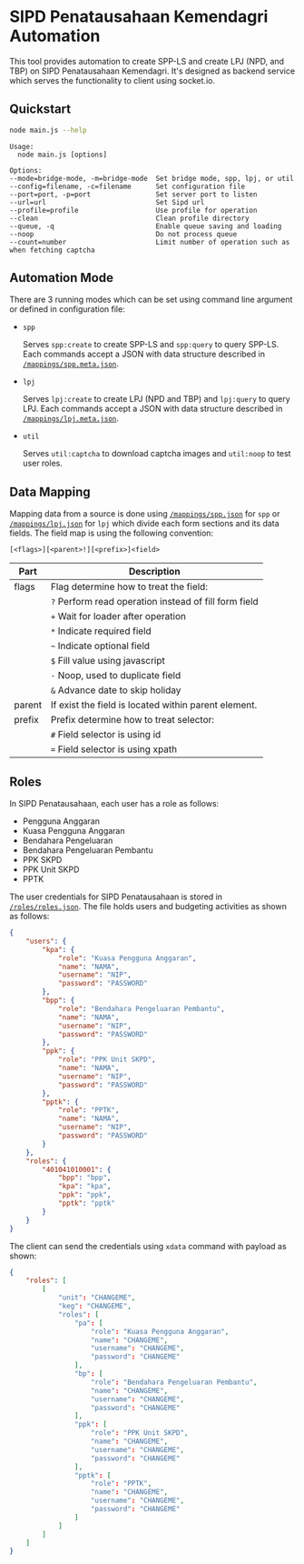 # SIPD Penatausahaan Kemendagri Automation

This tool provides automation to create SPP-LS and create LPJ (NPD, and TBP) on SIPD Penatausahaan Kemendagri.
It's designed as backend service which serves the functionality to client using socket.io.

## Quickstart

```sh
node main.js --help  
```

```
Usage:
  node main.js [options]

Options:
--mode=bridge-mode, -m=bridge-mode  Set bridge mode, spp, lpj, or util
--config=filename, -c=filename      Set configuration file
--port=port, -p=port                Set server port to listen
--url=url                           Set Sipd url
--profile=profile                   Use profile for operation
--clean                             Clean profile directory
--queue, -q                         Enable queue saving and loading
--noop                              Do not process queue
--count=number                      Limit number of operation such as when fetching captcha

```

## Automation Mode

There are 3 running modes which can be set using command line argument or defined in configuration file:

* `spp`

  Serves `spp:create` to create SPP-LS and `spp:query` to query SPP-LS. Each commands accept a JSON with data
  structure described in [`/mappings/spp.meta.json`](/mappings/spp.meta.json).

* `lpj`

  Serves `lpj:create` to create LPJ (NPD and TBP) and `lpj:query` to query LPJ. Each commands accept a JSON
  with data structure described in [`/mappings/lpj.meta.json`](/mappings/lpj.meta.json).

* `util`

  Serves `util:captcha` to download captcha images and `util:noop` to test user roles.

## Data Mapping

Mapping data from a source is done using [`/mappings/spp.json`](/mappings/spp.json) for `spp` or
[`/mappings/lpj.json`](/mappings/lpj.json) for `lpj` which divide each form sections and its data fields.
The field map is using the following convention:

```
[<flags>][<parent>!][<prefix>]<field>
```

| Part     | Description                                              |
| -------- | -------------------------------------------------------- |
| flags    | Flag determine how to treat the field:                   |
|          | `?`   Perform read operation instead of fill form field  |
|          | `+`   Wait for loader after operation                    |
|          | `*`   Indicate required field                            |
|          | `~`   Indicate optional field                            |
|          | `$`   Fill value using javascript                        |
|          | `-`   Noop, used to duplicate field                      |
|          | `&`   Advance date to skip holiday                       |
| parent   | If exist the field is located within parent element.     |
| prefix   | Prefix determine how to treat selector:                  |
|          | `#`   Field selector is using id                         |
|          | `=`   Field selector is using xpath                      |

## Roles

In SIPD Penatausahaan, each user has a role as follows:

* Pengguna Anggaran
* Kuasa Pengguna Anggaran
* Bendahara Pengeluaran
* Bendahara Pengeluaran Pembantu
* PPK SKPD
* PPK Unit SKPD
* PPTK

The user credentials for SIPD Penatausahaan is stored in [`/roles/roles.json`](/roles/roles.json).
The file holds users and budgeting activities as shown as follows:

```json
{
    "users": {
        "kpa": {
            "role": "Kuasa Pengguna Anggaran",
            "name": "NAMA",
            "username": "NIP",
            "password": "PASSWORD"
        },
        "bpp": {
            "role": "Bendahara Pengeluaran Pembantu",
            "name": "NAMA",
            "username": "NIP",
            "password": "PASSWORD"
        },
        "ppk": {
            "role": "PPK Unit SKPD",
            "name": "NAMA",
            "username": "NIP",
            "password": "PASSWORD"
        },
        "pptk": {
            "role": "PPTK",
            "name": "NAMA",
            "username": "NIP",
            "password": "PASSWORD"
        }
    },
    "roles": {
        "401041010001": {
            "bpp": "bpp",
            "kpa": "kpa",
            "ppk": "ppk",
            "pptk": "pptk"
        }
    }
}
```

The client can send the credentials using `xdata` command with payload as shown:

```json
{
    "roles": [
        [
            "unit": "CHANGEME",
            "keg": "CHANGEME",
            "roles": [
                "pa": [
                    "role": "Kuasa Pengguna Anggaran",
                    "name": "CHANGEME",
                    "username": "CHANGEME",
                    "password": "CHANGEME"
                ],
                "bp": [
                    "role": "Bendahara Pengeluaran Pembantu",
                    "name": "CHANGEME",
                    "username": "CHANGEME",
                    "password": "CHANGEME"
                ],
                "ppk": [
                    "role": "PPK Unit SKPD",
                    "name": "CHANGEME",
                    "username": "CHANGEME",
                    "password": "CHANGEME"
                ],
                "pptk": [
                    "role": "PPTK",
                    "name": "CHANGEME",
                    "username": "CHANGEME",
                    "password": "CHANGEME"
                ]
            ]
        ]
    ]
}
```